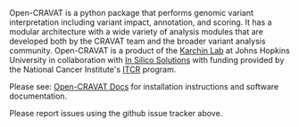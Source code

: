 Open-CRAVAT is a python package that performs genomic variant interpretation including variant impact, annotation, and scoring.  It has a modular architecture with a wide variety of analysis modules that are developed both by the CRAVAT team and the broader variant analysis community. Open-CRAVAT is a product of the [Karchin Lab](http://karchinlab.org/) at Johns Hopkins University in collaboration with [In Silico Solutions](http://insilico.us.com) with funding provided by the National Cancer Institute's [ITCR](https://itcr.cancer.gov/) program.

Please see: [Open-CRAVAT Docs](https://github.com/KarchinLab/open-cravat/wiki) for installation instructions and software documentation.

Please report issues using the github issue tracker above.
